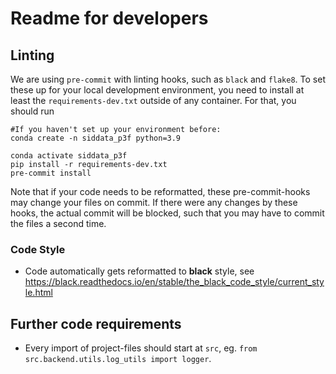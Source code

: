 # Readme for developers


## Linting

We are using `pre-commit` with linting hooks, such as `black` and `flake8`. To set these up for your local development environment, you need to install at least the `requirements-dev.txt` outside of any container. For that, you should run

```
#If you haven't set up your environment before:
conda create -n siddata_p3f python=3.9
```
```
conda activate siddata_p3f
pip install -r requirements-dev.txt
pre-commit install
```
Note that if your code needs to be reformatted, these pre-commit-hooks may change your files on commit. If there
were any changes by these hooks, the actual commit will be blocked, such that you may have to commit the files a
second time.

### Code Style

* Code automatically gets reformatted to **black** style, see https://black.readthedocs.io/en/stable/the_black_code_style/current_style.html



## Further code requirements

* Every import of project-files should start at `src`, eg. `from src.backend.utils.log_utils import logger`.
